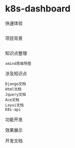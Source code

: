 # k8s-dashboard

快速体验
```text

```

项目背景
```text

```

知识点整理
```text
xmind思维导图
```


涉及知识点
```text
Django文档
Html文档
Jquery文档
Ace文档
Layui文档
K8s-api
```

功能开发


效果展示


开发文档
```text

```










